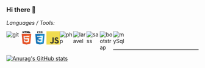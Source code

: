 ### Hi there 👋

<!--
**vrossi96/vrossi96** is a ✨ _special_ ✨ repository because its `README.md` (this file) appears on your GitHub profile.

Here are some ideas to get you started:

- 🔭 I’m currently working on ...
- 🌱 I’m currently learning ...
- 👯 I’m looking to collaborate on ...
- 🤔 I’m looking for help with ...
- 💬 Ask me about ...
- 📫 How to reach me: ...
- 😄 Pronouns: ...
- ⚡ Fun fact: ...
-->

*Languages / Tools:*

<img align='left' alt='git' title="Git" src="https://i.pinimg.com/originals/01/e5/00/01e500fca29c045d432b64f285f9c229.png" width='35'>
<img align='left' alt='html' title="HTML 5" src="https://raw.githubusercontent.com/github/explore/80688e429a7d4ef2fca1e82350fe8e3517d3494d/topics/html/html.png" width='35'>
<img align='left' alt='css' title="CSS 3" src="https://raw.githubusercontent.com/github/explore/80688e429a7d4ef2fca1e82350fe8e3517d3494d/topics/css/css.png" width='35'>
<img align='left' alt='javascript' title="JavaScript" src="https://raw.githubusercontent.com/github/explore/80688e429a7d4ef2fca1e82350fe8e3517d3494d/topics/javascript/javascript.png" width='35'>
<img align='left' alt='php' title="PHP" src="https://www.pngfind.com/pngs/m/146-1466902_php-logo-png-transparent-php-logo-png-png.png" width='35'>
<img align='left' alt='laravel' title="Laravel" src="https://upload.wikimedia.org/wikipedia/commons/thumb/9/9a/Laravel.svg/1200px-Laravel.svg.png" width='35'>
<img align='left' alt='sass' title="SASS" src="https://sass-lang.com/assets/img/styleguide/seal-color-aef0354c.png" width='35'>
<img align='left' alt='bootstrap' title="Bootstrap" src="https://upload.wikimedia.org/wikipedia/commons/thumb/b/b2/Bootstrap_logo.svg/768px-Bootstrap_logo.svg.png" width='35'>
<img align='left' alt='mySql' title="MySQL" src="https://www.freepnglogos.com/uploads/logo-mysql-png/logo-mysql-mysql-logo-png-images-are-download-crazypng-21.png" width='35'>
<br/>
<br/>

---

[![Anurag's GitHub stats](https://github-readme-stats.vercel.app/api?username=vrossi96)](https://github.com/anuraghazra/github-readme-stats)
